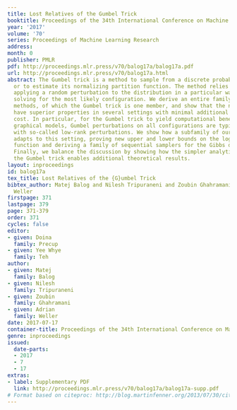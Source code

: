 ```yaml
---
title: Lost Relatives of the Gumbel Trick
booktitle: Proceedings of the 34th International Conference on Machine Learning
year: '2017'
volume: '70'
series: Proceedings of Machine Learning Research
address: 
month: 0
publisher: PMLR
pdf: http://proceedings.mlr.press/v70/balog17a/balog17a.pdf
url: http://proceedings.mlr.press/v70/balog17a.html
abstract: The Gumbel trick is a method to sample from a discrete probability distribution,
  or to estimate its normalizing partition function. The method relies on repeatedly
  applying a random perturbation to the distribution in a particular way, each time
  solving for the most likely configuration. We derive an entire family of related
  methods, of which the Gumbel trick is one member, and show that the new methods
  have superior properties in several settings with minimal additional computational
  cost. In particular, for the Gumbel trick to yield computational benefits for discrete
  graphical models, Gumbel perturbations on all configurations are typically replaced
  with so-called low-rank perturbations. We show how a subfamily of our new methods
  adapts to this setting, proving new upper and lower bounds on the log partition
  function and deriving a family of sequential samplers for the Gibbs distribution.
  Finally, we balance the discussion by showing how the simpler analytical form of
  the Gumbel trick enables additional theoretical results.
layout: inproceedings
id: balog17a
tex_title: Lost Relatives of the {G}umbel Trick
bibtex_author: Matej Balog and Nilesh Tripuraneni and Zoubin Ghahramani and Adrian
  Weller
firstpage: 371
lastpage: 379
page: 371-379
order: 371
cycles: false
editor:
- given: Doina
  family: Precup
- given: Yee Whye
  family: Teh
author:
- given: Matej
  family: Balog
- given: Nilesh
  family: Tripuraneni
- given: Zoubin
  family: Ghahramani
- given: Adrian
  family: Weller
date: 2017-07-17
container-title: Proceedings of the 34th International Conference on Machine Learning
genre: inproceedings
issued:
  date-parts:
  - 2017
  - 7
  - 17
extras:
- label: Supplementary PDF
  link: http://proceedings.mlr.press/v70/balog17a/balog17a-supp.pdf
# Format based on citeproc: http://blog.martinfenner.org/2013/07/30/citeproc-yaml-for-bibliographies/
---
```

